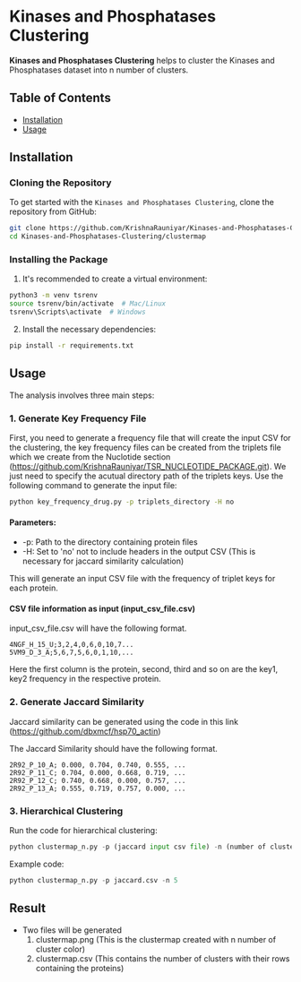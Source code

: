 # Kinases and Phosphatases Clustering

**Kinases and Phosphatases Clustering** helps to cluster the Kinases and Phosphatases dataset into n number of clusters.

## Table of Contents
- [Installation](#installation)
- [Usage](#usage)

## Installation

### Cloning the Repository

To get started with the `Kinases and Phosphatases Clustering`, clone the repository from GitHub:

```bash
git clone https://github.com/KrishnaRauniyar/Kinases-and-Phosphatases-Clustering.git
cd Kinases-and-Phosphatases-Clustering/clustermap
```

### Installing the Package
1. It's recommended to create a virtual environment:

```bash
python3 -m venv tsrenv
source tsrenv/bin/activate  # Mac/Linux
tsrenv\Scripts\activate  # Windows
```

2. Install the necessary dependencies:

```bash
pip install -r requirements.txt
```

## Usage
The analysis involves three main steps:
### 1. Generate Key Frequency File
First, you need to generate a frequency file that will create the input CSV for the clustering, the key frequency files can be created from the triplets file which we create from the Nuclotide section (https://github.com/KrishnaRauniyar/TSR_NUCLEOTIDE_PACKAGE.git). We just need to specify the acutual directory path of the triplets keys. Use the following command to generate the input file:

```bash
python key_frequency_drug.py -p triplets_directory -H no
```

#### Parameters:
- -p: Path to the directory containing protein files
- -H: Set to 'no' not to include headers in the output CSV (This is necessary for jaccard similarity calculation)

This will generate an input CSV file with the frequency of triplet keys for each protein.

#### CSV file information as input (input_csv_file.csv)
input_csv_file.csv will have the following format.

```
4NGF_H_15_U;3,2,4,0,6,0,10,7...
5VM9_D_3_A;5,6,7,5,6,0,1,10,...
```

Here the first column is the protein, second, third and so on are the key1, key2 frequency in the respective protein.

### 2. Generate Jaccard Similarity
Jaccard similarity can be generated using the code in this link (https://github.com/dbxmcf/hsp70_actin)

The Jaccard Similarity should have the following format.

```
2R92_P_10_A; 0.000, 0.704, 0.740, 0.555, ...
2R92_P_11_C; 0.704, 0.000, 0.668, 0.719, ...
2R92_P_12_C; 0.740, 0.668, 0.000, 0.757, ...
2R92_P_13_A; 0.555, 0.719, 0.757, 0.000, ...
```
### 3. Hierarchical Clustering
Run the code for hierarchical clustering:

```python
python clustermap_n.py -p (jaccard input csv file) -n (number of clusters)
```

Example code:

```python
python clustermap_n.py -p jaccard.csv -n 5
```

## Result
- Two files will be generated
    1. clustermap.png (This is the clustermap created with n number of cluster color)
    2. clustermap.csv (This contains the number of clusters with their rows containing the proteins)